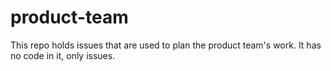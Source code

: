 # product-team
This repo holds issues that are used to plan the product team's work. It has no code in it, only issues.
